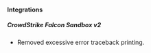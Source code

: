 
#### Integrations
##### CrowdStrike Falcon Sandbox v2
- Removed excessive error traceback printing.